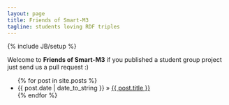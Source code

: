 ```yaml
---
layout: page
title: Friends of Smart-M3
tagline: students loving RDF triples
---
```

{% include JB/setup %}

<p>Welcome to <strong>Friends of Smart-M3</strong> if you published a student group project just send us a pull request :)</p>

<ul class="posts">
  {% for post in site.posts %}
    <li><span>{{ post.date | date_to_string }}</span> &raquo; <a href="{{ BASE_PATH }}{{ post.url }}">{{ post.title }}</a></li>
  {% endfor %}
</ul>
